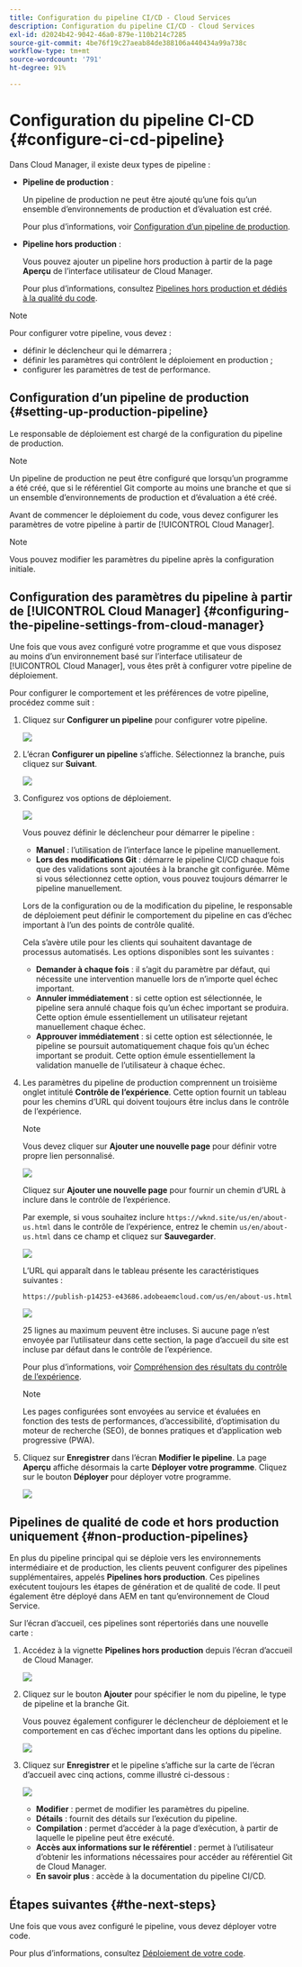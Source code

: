 ```yaml
---
title: Configuration du pipeline CI/CD - Cloud Services
description: Configuration du pipeline CI/CD - Cloud Services
exl-id: d2024b42-9042-46a0-879e-110b214c7285
source-git-commit: 4be76f19c27aeab84de388106a440434a99a738c
workflow-type: tm+mt
source-wordcount: '791'
ht-degree: 91%

---
```


# Configuration du pipeline CI-CD {#configure-ci-cd-pipeline}

Dans Cloud Manager, il existe deux types de pipeline :

* **Pipeline de production** :

   Un pipeline de production ne peut être ajouté qu’une fois qu’un ensemble d’environnements de production et d’évaluation est créé.

   Pour plus d’informations, voir [Configuration d’un pipeline de production](configure-pipeline.md#setting-up-the-pipeline).

* **Pipeline hors production** :

   Vous pouvez ajouter un pipeline hors production à partir de la page **Aperçu** de l’interface utilisateur de Cloud Manager.

   Pour plus d’informations, consultez [Pipelines hors production et dédiés à la qualité du code](configure-pipeline.md#non-production-pipelines).

>[!NOTE]
>Pour configurer votre pipeline, vous devez :
> * définir le déclencheur qui le démarrera ;
> * définir les paramètres qui contrôlent le déploiement en production ;
> * configurer les paramètres de test de performance.


## Configuration d’un pipeline de production {#setting-up-production-pipeline}

Le responsable de déploiement est chargé de la configuration du pipeline de production.

>[!NOTE]
>Un pipeline de production ne peut être configuré que lorsqu’un programme a été créé, que si le référentiel Git comporte au moins une branche et que si un ensemble d’environnements de production et d’évaluation a été créé.

Avant de commencer le déploiement du code, vous devez configurer les paramètres de votre pipeline à partir de [!UICONTROL Cloud Manager].

>[!NOTE]
>
>Vous pouvez modifier les paramètres du pipeline après la configuration initiale.

## Configuration des paramètres du pipeline à partir de [!UICONTROL Cloud Manager] {#configuring-the-pipeline-settings-from-cloud-manager}

Une fois que vous avez configuré votre programme et que vous disposez au moins d’un environnement basé sur l’interface utilisateur de [!UICONTROL Cloud Manager], vous êtes prêt à configurer votre pipeline de déploiement.

Pour configurer le comportement et les préférences de votre pipeline, procédez comme suit :

1. Cliquez sur **Configurer un pipeline** pour configurer votre pipeline.

   ![](assets/set-up-pipeline1.png)

1. L’écran **Configurer un pipeline** s’affiche. Sélectionnez la branche, puis cliquez sur **Suivant**.

   ![](assets/setup-1.png)

1. Configurez vos options de déploiement.

   ![](assets/setup-pipeline.png)

   Vous pouvez définir le déclencheur pour démarrer le pipeline :

   * **Manuel** : l’utilisation de l’interface lance le pipeline manuellement.
   * **Lors des modifications Git** : démarre le pipeline CI/CD chaque fois que des validations sont ajoutées à la branche git configurée. Même si vous sélectionnez cette option, vous pouvez toujours démarrer le pipeline manuellement.

   Lors de la configuration ou de la modification du pipeline, le responsable de déploiement peut définir le comportement du pipeline en cas d’échec important à l’un des points de contrôle qualité.

   Cela s’avère utile pour les clients qui souhaitent davantage de processus automatisés. Les options disponibles sont les suivantes :

   * **Demander à chaque fois** : il s’agit du paramètre par défaut, qui nécessite une intervention manuelle lors de n’importe quel échec important.
   * **Annuler immédiatement** : si cette option est sélectionnée, le pipeline sera annulé chaque fois qu’un échec important se produira. Cette option émule essentiellement un utilisateur rejetant manuellement chaque échec.
   * **Approuver immédiatement** : si cette option est sélectionnée, le pipeline se poursuit automatiquement chaque fois qu’un échec important se produit. Cette option émule essentiellement la validation manuelle de l’utilisateur à chaque échec.


1. Les paramètres du pipeline de production comprennent un troisième onglet intitulé **Contrôle de l’expérience**. Cette option fournit un tableau pour les chemins d’URL qui doivent toujours être inclus dans le contrôle de l’expérience.

   >[!NOTE]
   >Vous devez cliquer sur **Ajouter une nouvelle page** pour définir votre propre lien personnalisé.

   ![](assets/setup-3.png)

   Cliquez sur **Ajouter une nouvelle page** pour fournir un chemin d’URL à inclure dans le contrôle de l’expérience.

   Par exemple, si vous souhaitez inclure `https://wknd.site/us/en/about-us.html` dans le contrôle de l’expérience, entrez le chemin `us/en/about-us.html` dans ce champ et cliquez sur **Sauvegarder**.

   ![](assets/exp-audit4.png)

   L’URL qui apparaît dans le tableau présente les caractéristiques suivantes :

   `https://publish-p14253-e43686.adobeaemcloud.com/us/en/about-us.html`

   ![](assets/exp-audit5.png)

   25 lignes au maximum peuvent être incluses. Si aucune page n’est envoyée par l’utilisateur dans cette section, la page d’accueil du site est incluse par défaut dans le contrôle de l’expérience.

   Pour plus d’informations, voir [Compréhension des résultats du contrôle de l’expérience](/help/implementing/cloud-manager/experience-audit-testing.md).

   >[!NOTE]
   > Les pages configurées sont envoyées au service et évaluées en fonction des tests de performances, d’accessibilité, d’optimisation du moteur de recherche (SEO), de bonnes pratiques et d’application web progressive (PWA).

1. Cliquez sur **Enregistrer** dans l’écran **Modifier le pipeline**. La page **Aperçu** affiche désormais la carte **Déployer votre programme**. Cliquez sur le bouton **Déployer** pour déployer votre programme.

   ![](assets/configure-pipeline5.png)


## Pipelines de qualité de code et hors production uniquement {#non-production-pipelines}

En plus du pipeline principal qui se déploie vers les environnements intermédiaire et de production, les clients peuvent configurer des pipelines supplémentaires, appelés **Pipelines hors production**. Ces pipelines exécutent toujours les étapes de génération et de qualité de code. Il peut également être déployé dans AEM en tant qu’environnement de Cloud Service.

Sur l’écran d’accueil, ces pipelines sont répertoriés dans une nouvelle carte :

1. Accédez à la vignette **Pipelines hors production** depuis l’écran d’accueil de Cloud Manager.

   ![](/help/implementing/cloud-manager/assets/non-prod-add.png)

1. Cliquez sur le bouton **Ajouter** pour spécifier le nom du pipeline, le type de pipeline et la branche Git.

   Vous pouvez également configurer le déclencheur de déploiement et le comportement en cas d’échec important dans les options du pipeline.

   ![](assets/non-prod-pipe1.png)

1. Cliquez sur **Enregistrer** et le pipeline s’affiche sur la carte de l’écran d’accueil avec cinq actions, comme illustré ci-dessous :

   ![](/help/implementing/cloud-manager/assets/prod-one.png)

   * **Modifier** : permet de modifier les paramètres du pipeline.
   * **Détails**  : fournit des détails sur l’exécution du pipeline.
   * **Compilation** : permet d’accéder à la page d’exécution, à partir de laquelle le pipeline peut être exécuté.
   * **Accès aux informations sur le référentiel**  : permet à l’utilisateur d’obtenir les informations nécessaires pour accéder au référentiel Git de Cloud Manager.
   * **En savoir plus**  : accède à la documentation du pipeline CI/CD.

## Étapes suivantes {#the-next-steps}

Une fois que vous avez configuré le pipeline, vous devez déployer votre code.

Pour plus d’informations, consultez [Déploiement de votre code](deploy-code.md).
